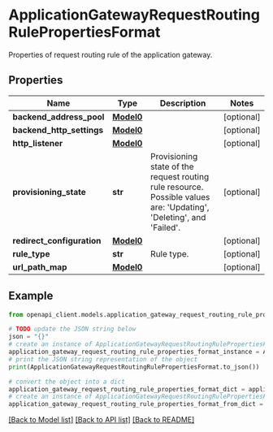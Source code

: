 # ApplicationGatewayRequestRoutingRulePropertiesFormat

Properties of request routing rule of the application gateway.

## Properties

Name | Type | Description | Notes
------------ | ------------- | ------------- | -------------
**backend_address_pool** | [**Model0**](Model0.md) |  | [optional] 
**backend_http_settings** | [**Model0**](Model0.md) |  | [optional] 
**http_listener** | [**Model0**](Model0.md) |  | [optional] 
**provisioning_state** | **str** | Provisioning state of the request routing rule resource. Possible values are: &#39;Updating&#39;, &#39;Deleting&#39;, and &#39;Failed&#39;. | [optional] 
**redirect_configuration** | [**Model0**](Model0.md) |  | [optional] 
**rule_type** | **str** | Rule type. | [optional] 
**url_path_map** | [**Model0**](Model0.md) |  | [optional] 

## Example

```python
from openapi_client.models.application_gateway_request_routing_rule_properties_format import ApplicationGatewayRequestRoutingRulePropertiesFormat

# TODO update the JSON string below
json = "{}"
# create an instance of ApplicationGatewayRequestRoutingRulePropertiesFormat from a JSON string
application_gateway_request_routing_rule_properties_format_instance = ApplicationGatewayRequestRoutingRulePropertiesFormat.from_json(json)
# print the JSON string representation of the object
print(ApplicationGatewayRequestRoutingRulePropertiesFormat.to_json())

# convert the object into a dict
application_gateway_request_routing_rule_properties_format_dict = application_gateway_request_routing_rule_properties_format_instance.to_dict()
# create an instance of ApplicationGatewayRequestRoutingRulePropertiesFormat from a dict
application_gateway_request_routing_rule_properties_format_from_dict = ApplicationGatewayRequestRoutingRulePropertiesFormat.from_dict(application_gateway_request_routing_rule_properties_format_dict)
```
[[Back to Model list]](../README.md#documentation-for-models) [[Back to API list]](../README.md#documentation-for-api-endpoints) [[Back to README]](../README.md)


